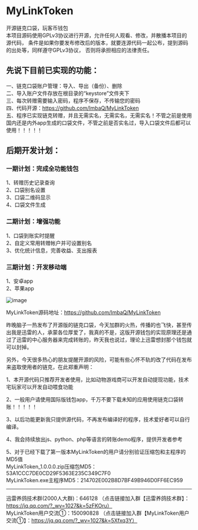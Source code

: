 # MyLinkToken
开源链克口袋，玩客币钱包  
本项目源码使用GPLv3协议进行开源，允许任何人观看、修改，并散播本项目的源代码， 条件是如果你要发布修改后的版本，就要连源代码一起公布，提到源码的出处等，同样遵守GPLv3协议， 否则将承担相应的法律责任。

## 先说下目前已实现的功能：  
一、链克口袋账户管理：导入、导出（备份）、删除  
二、导入账户文件存放在根目录的“keystore”文件夹下  
三、每次转赠需要输入密码，程序不保存，不传输您的密码  
四、代码开源：https://github.com/ImbaQ/MyLinkToken  
五、程序已实现链克转赠，并且无需实名，无需实名，无需实名！不管之前是使用国内还是内外app生成的口袋文件，不管之前是否实名过，导入口袋文件后都可以使用！！！！！  

## 后期开发计划：  
### 一期计划：完成全功能钱包  
1、转赠历史记录查询  
2、口袋别名设置  
3、口袋二维码显示  
4、口袋文件生成  
### 二期计划：增强功能  
1、口袋到账实时提醒  
2、自定义常用转赠帐户并可设置别名  
3、优化统计信息，完善收益、支出报表  
### 三期计划：开发移动端  
1、安卓app  
2、苹果app  

![image](http://ww2.sinaimg.cn/large/005zWjpnly1fnxx2kcc6jg30og0bl7wh.gif)


MyLinkToken源码地址：https://github.com/ImbaQ/MyLinkToken


昨晚脑子一热发布了开源版的链克口袋，今天加群的火热，传播的也飞快，甚至传出我是迅雷的人，承蒙各位厚爱了，我真的不是，这版开源钱包的实现原理还是通过了迅雷的中心服务器来完成转账的，昨天我也说过，理论上迅雷想封那个钱包就可以封掉。

另外，今天很多热心的朋友提醒开源的风险，可能有些心怀不轨的改了代码在发布来盗取使用者的链克，在此郑重声明：

1、本开源代码只推荐开发者使用，比如动物游戏商可以开发自动提现功能，技术宅玩家可以开发自动喂食功能  

2、一般用户请使用国际版钱包app，千万不要下载未知的应用使用链克口袋转账！！！！！  

3、以后功能更新我只提供源代码，不再发布编译好的程序，技术爱好者可以自行编译。  

4、我会持续放出js、python、php等语言的转账demo程序，提供开发者参考  

5、对于已经下载了第一版本MyLinkToken的用户请分别验证压缩包和主程序的MD5值  
MyLinkToken_1.0.0.0.zip压缩包MD5：53A1CCC7DE0CD29F5363E235C349C7F0  
MyLinkToken.exe主程序MD5：214702E002B8D7BF49B946D0FF6EC959  


--------------------------------------------------------------------------------------

迅雷养鸽技术群(2000人大群)：646128 （点击链接加入群【迅雷养鸽技术群】：https://jq.qq.com/?_wv=1027&k=5zFKOru）  
MyLinkToken用户交流①：150090828 （点击链接加入群【MyLinkToken用户交流①】：https://jq.qq.com/?_wv=1027&k=5Xfxq3Y） 
